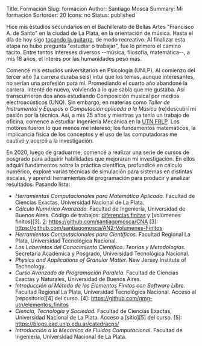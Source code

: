 Title: Formación
Slug: formacion
Author: Santiago Mosca
Summary: Mi formación
Sortorder: 20
Icons: no
Status: published

Hice mis estudios secundarios en el Bachillerato de Bellas Artes "Francisco A.
de Santo" en la ciudad de La Plata, en la orientación de música. Hasta el día
de hoy sigo [tocando la guitarra][1], de modo recreativo. Al finalizar esta
etapa no hubo pregunta "estudiar o trabajar", fue lo primero el camino tácito.
Entre tantos intereses diversos --música, filosofía, matemática--, a mis 18
años, el interés por las humanidades pesó más.

[1]: https://youtube.com/shorts/zm7CO6kgBLA

Comencé mis estudios universitarios en Psicología (UNLP). Al comienzo del
tercer año (la carrera duraba seis) intuí que los temas, aunque interesantes,
no serían una profesión para mí. Promediando el cuarto año abandoné la carrera.
Intenté de nuevo, volviendo a lo que sabía que me gustaba. Así transcurrieron
dos años estudiando Composición musical por medios electroacústicos (UNQ). Sin
embargo, en materias como _Taller de Instrumental y Equipos_ o _Computación
aplicada a la Música_ (re)descubrí mi pasión por la técnica. Así, a mis 25 años
y mientras ya tenía un trabajo de oficina, comencé a estudiar Ingeniería
Mecánica en la [UTN FRLP][2]. Los motores fueron lo que menos me interesó; los
fundamentos matemáticos, la implicancia física de los conceptos y el uso de las
computadoras me cautivó y acercó a la investigación.

[2]: https://www.frlp.utn.edu.ar/

En 2020, luego de graduarme, comencé a realizar una serie de cursos de posgrado
para adquirir habilidades que mejoraran mi investigación. En ellos adquirí
fundamentos sobre la práctica científica, profundicé en cálculo numérico,
exploré varias técnicas de simulación para sistemas en distintas escalas, y
aprendí herramientas de programación para producir y analizar resultados.
Pasando lista:

- *Herramientas Computacionales para Matemática Aplicada.* Facultad de Ciencias
Exactas, Universidad Nacional de La Plata.
- *Cálculo Numérico Avanzado.* Facultad de Ingeniería, Universidad de Buenos
Aires. Código de trabajos: [diferencias finitas][2] y [volúmenes finitos][3].
[2]: https://github.com/santiagomosca/CNA 
[3]: https://github.com/santiagomosca/AN2-Volumenes-Finitos
- *Herramientas Computacionales para Científicos.* Facultad Regional La Plata,
Universidad Tecnológica Nacional.
- *Los Laberintos del Conocimiento Científico. Teorías y Metodologías.*
Secretaría Académica y Posgrado, Universidad Tecnológica Nacional.
- *Physics and Applications of Granular Matter.* New Jersey Institute of
Technology.
- *Curso Avanzado de Programación Paralela.* Facultad de Ciencias Exactas y
Naturales, Universidad de Buenos Aires.
- *Introducción al Método de los Elementos Finitos con Software Libre.*
Facultad Regional La Plata, Universidad Tecnológica Nacional. Acceso al 
[repositorio][4] del curso.
[4]: https://github.com/gmg-utn/elementos_finitos
- *Ciencia, Tecnología y Sociedad.* Facultad de Ciencias Exactas, Universidad
Nacional de La Plata. Acceso a [sitio][5] del curso.
[5]: https://blogs.ead.unlp.edu.ar/catedracps/
- *Introducción a la Mecánica de Fluidos Computacional.* Facultad de
Ingeniería, Universidad Nacional de La Plata.

<!--Mi CV está disponible [aquí]({filename}/img/docs/Mosca_S-CV-es.pdf).

[![large]({filename}/img/Mosca_S-cluster.jpeg)]({filename}/img/Mosca_S-cluster.jpeg)

&nbsp;
-->

